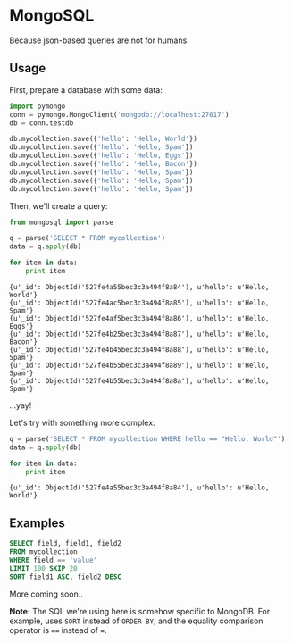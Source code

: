 # MongoSQL

Because json-based queries are not for humans.


## Usage

First, prepare a database with some data:

```python
import pymongo
conn = pymongo.MongoClient('mongodb://localhost:27017')
db = conn.testdb

db.mycollection.save({'hello': 'Hello, World'})
db.mycollection.save({'hello': 'Hello, Spam'})
db.mycollection.save({'hello': 'Hello, Eggs'})
db.mycollection.save({'hello': 'Hello, Bacon'})
db.mycollection.save({'hello': 'Hello, Spam'})
db.mycollection.save({'hello': 'Hello, Spam'})
db.mycollection.save({'hello': 'Hello, Spam'})
```

Then, we'll create a query:

```python
from mongosql import parse

q = parse('SELECT * FROM mycollection')
data = q.apply(db)

for item in data:
	print item
```
```
{u'_id': ObjectId('527fe4a55bec3c3a494f8a84'), u'hello': u'Hello, World'}
{u'_id': ObjectId('527fe4ac5bec3c3a494f8a85'), u'hello': u'Hello, Spam'}
{u'_id': ObjectId('527fe4af5bec3c3a494f8a86'), u'hello': u'Hello, Eggs'}
{u'_id': ObjectId('527fe4b25bec3c3a494f8a87'), u'hello': u'Hello, Bacon'}
{u'_id': ObjectId('527fe4b45bec3c3a494f8a88'), u'hello': u'Hello, Spam'}
{u'_id': ObjectId('527fe4b55bec3c3a494f8a89'), u'hello': u'Hello, Spam'}
{u'_id': ObjectId('527fe4b55bec3c3a494f8a8a'), u'hello': u'Hello, Spam'}
```

...yay!

Let's try with something more complex:

```python
q = parse('SELECT * FROM mycollection WHERE hello == "Hello, World"')
data = q.apply(db)

for item in data:
	print item
```
```
{u'_id': ObjectId('527fe4a55bec3c3a494f8a84'), u'hello': u'Hello, World'}
```


## Examples

```sql
SELECT field, field1, field2
FROM mycollection
WHERE field == 'value'
LIMIT 100 SKIP 20
SORT field1 ASC, field2 DESC
```

More coming soon..

**Note:** The SQL we're using here is somehow specific to MongoDB.
For example, uses ``SORT`` instead of ``ORDER BY``, and the equality
comparison operator is ``==`` instead of ``=``.
